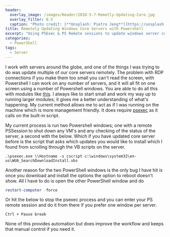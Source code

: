 ```yaml
---
header:   
  overlay_image: /images/Header/2018-5-7-Remotly-Updating-Core.jpg
  overlay_filter: 0.5
  caption: "Photo credit: [**Unsplash: Pietro Jeng**](https://unsplash.com/photos/n6B49lTx7NM?utm_source=unsplash&utm_medium=referral&utm_content=creditCopyText)"
title: Remotely Updating Windows Core Servers with Powershell
excerpt: "Using PSExec & PS Remote sessions to update windows server core in a manual way"
categories:
  - PowerShell
tags:
  - Server
---
```


I work with servers around the globe, and one of the things I was trying to do was update multiple of our core servers remotely. The problem with RDP connections if you make them too small you can't read the screen, with Powershell I can work on any number of servers, and it will all fit on one screen using a number of Powershell windows. You are able to do all this with modules like [this](https://gallery.technet.microsoft.com/scriptcenter/2d191bcd-3308-4edd-9de2-88dff796b0bc). I always like to start small and work my way up to running larger modules; it gives me a better understanding of what's happening. My current method allows me to act as if I was running on the machine which is more management friendly. It does require [psexec](https://docs.microsoft.com/en-us/sysinternals/downloads/psexec) as it calls on the built-in script.  
  
My current process is run two Powershell windows; one with a remote PSSession to shut down any VM's and any checking of the status of the server, a second with the below. Which if you have updated core server before is the script that asks which updates you would like to install which I found from scrolling through the VB scripts on the server.

```batch
.\psexec.exe \\Hostname -s cscript c:\windows\system32\en-us\WUA_SearchDownloadInstall.vbs  
```

Another reason for the two PowerShell windows is the only bug I have hit is once you download and install the options the option to reboot doesn't show. All I have to do is open the other PowerShell window and do  
  
```powershell
restart-computer -force
```

Or hit the below to stop the psexec process and you can enter your PS remote session and do it from there if you prefer one window per server.  
  
```batch
Ctrl + Pause break
```

None of this provides automation but does improve the workflow and keeps that manual control if you need it.  
  